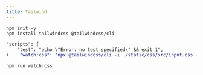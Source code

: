 ```yaml
---
title: Tailwind
---
```


```
npm init -y
npm install tailwindcss @tailwindcss/cli
```

```diff title="package.json"
"scripts": {
    "test": "echo \"Error: no test specified\" && exit 1",
+    "watch:css": "npx @tailwindcss/cli -i ./static/css/src/input.css -o ./static/css/src/output.css --watch"
```
`npm run watch:css`